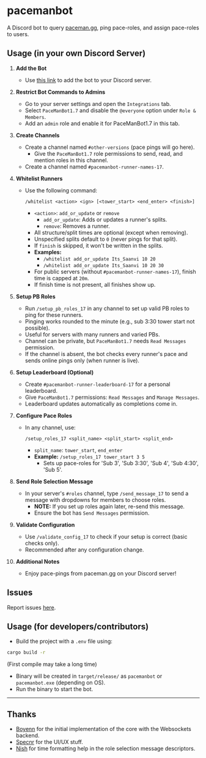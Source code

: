 # pacemanbot

A Discord bot to query [paceman.gg](https://paceman.gg), ping pace-roles, and assign pace-roles to users.

## Usage (in your own Discord Server)

1. **Add the Bot**
   - Use [this link](https://discord.com/oauth2/authorize?client_id=1322178618092158986) to add the bot to your Discord server.

2. **Restrict Bot Commands to Admins**
   - Go to your server settings and open the `Integrations` tab.
   - Select `PaceManBot1.7` and disable the `@everyone` option under `Role & Members`.
   - Add an `admin` role and enable it for PaceManBot1.7 in this tab.

3. **Create Channels**
   - Create a channel named `#other-versions` (pace pings will go here).
     - Give the `PaceManBot1.7` role permissions to send, read, and mention roles in this channel.
   - Create a channel named `#pacemanbot-runner-names-17`.

4. **Whitelist Runners**
   - Use the following command:
     ```
     /whitelist <action> <ign> [<tower_start> <end_enter> <finish>]
     ```
     - `<action>`: `add_or_update` or `remove`
       - `add_or_update`: Adds or updates a runner's splits.
       - `remove`: Removes a runner.
     - All structure/split times are optional (except when removing).
     - Unspecified splits default to `0` (never pings for that split).
     - If `finish` is skipped, it won't be written in the splits.
     - **Examples:**
       - `/whitelist add_or_update Its_Saanvi 10 20`
       - `/whitelist add_or_update Its_Saanvi 10 20 30`
     - For public servers (without `#pacemanbot-runner-names-17`), finish time is capped at `20m`.
     - If finish time is not present, all finishes show up.

5. **Setup PB Roles**
   - Run `/setup_pb_roles_17` in any channel to set up valid PB roles to ping for these runners.
   - Pinging works rounded to the minute (e.g., sub 3:30 tower start not possible).
   - Useful for servers with many runners and varied PBs.
   - Channel can be private, but `PaceManBot1.7` needs `Read Messages` permission.
   - If the channel is absent, the bot checks every runner's pace and sends online pings only (when runner is live).

6. **Setup Leaderboard (Optional)**
   - Create `#pacemanbot-runner-leaderboard-17` for a personal leaderboard.
   - Give `PaceManBot1.7` permissions: `Read Messages` and `Manage Messages`.
   - Leaderboard updates automatically as completions come in.

7. **Configure Pace Roles**
   - In any channel, use:
     ```
     /setup_roles_17 <split_name> <split_start> <split_end>
     ```
     - `split_name`: `tower_start`, `end_enter`
     - **Example:** `/setup_roles_17 tower_start 3 5`
       - Sets up pace-roles for 'Sub 3', 'Sub 3:30', 'Sub 4', 'Sub 4:30', 'Sub 5'.

8. **Send Role Selection Message**
   - In your server's `#roles` channel, type `/send_message_17` to send a message with dropdowns for members to choose roles.
     - **NOTE:** If you set up roles again later, re-send this message.
     - Ensure the bot has `Send Messages` permission.

9. **Validate Configuration**
   - Use `/validate_config_17` to check if your setup is correct (basic checks only).
   - Recommended after any configuration change.

10. **Additional Notes**
    - Enjoy pace-pings from paceman.gg on your Discord server!


## Issues

Report issues [here](https://github.com/paceman-mcsr/pacemanbot/issues).


## Usage (for developers/contributors)

- Build the project with a `.env` file using:
```bash
cargo build -r
```
(First compile may take a long time)
- Binary will be created in `target/release/` as `pacemanbot` or `pacemanbot.exe` (depending on OS).
- Run the binary to start the bot.

---

## Thanks

- [Boyenn](https://github.com/dev-boyenn) for the initial implementation of the core with the Websockets backend.
- [Specnr](https://github.com/specnr) for the UI/UX stuff.
- [Nish](https://github.com/ohnishant) for time formatting help in the role selection message descriptors.
